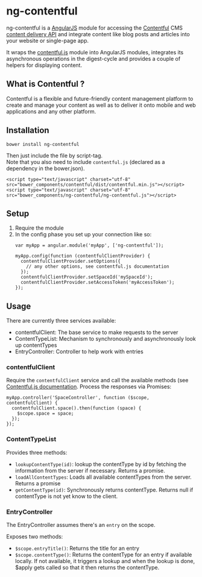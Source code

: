 # ng-contentful

ng-contentful is a [AngularJS][angularjs] module for accessing the [Contentful][contentful] CMS
[content delivery API][docs] and integrate content like blog posts and
articles into your website or single-page app.

It wraps the [contentful.js][cfjs] module into AngularJS modules, integrates its asynchronous operations in the digest-cycle and provides a couple of helpers for displaying content.

## What is Contentful ?

Contentful is a flexible and future-friendly content management platform to create and manage your content as well as to deliver it onto mobile and web applications and any other platform.

## Installation

    bower install ng-contentful

Then just include the file by script-tag.  
Note that you also need to include `contentful.js` (declared as a dependency in the bower.json).

    <script type="text/javascript" charset="utf-8" src="bower_components/contentful/dist/contentful.min.js"></script>
    <script type="text/javascript" charset="utf-8" src="bower_components/ng-contentful/ng-contentful.js"></script>

## Setup

1. Require the module
2. In the config phase you set up your connection like so:
   ```
   var myApp = angular.module('myApp', ['ng-contentful']);

   myApp.config(function (contentfulClientProvider) {
     contentfulClientProvider.setOptions({
       // any other options, see contentful.js documentation
     });
     contentfulClientProvider.setSpaceId('mySpaceId');
     contentfulClientProvider.setAccessToken('myAccessToken');
   });
   ```

## Usage

There are currently three services available:

- contentfulClient: The base service to make requests to the server
- ContentTypeList: Mechanism to synchronously and asynchronously look up
  contentTypes
- EntryController: Controller to help work with entries

### contentfulClient

Require the `contentfulClient` service and call the available methods
(see [Contentful.js documentation][cfjs]. Process the responses via
Promises:

    myApp.controller('SpaceController', function ($scope, contentfulClient) {
      contentfulClient.space().then(function (space) {
        $scope.space = space;
      });
    });
    
### ContentTypeList

Provides three methods:

- `lookupContentType(id)`: lookup the contentType by id by fetching the
  information from the server if necessary. Returns a promise.
- `loadAllContentTypes`: Loads all available contentTypes from the server.
  Returns a promise
- `getContentType(id)`: Synchronously returns contentType. Returns null if
  contentType is not yet know to the client.

### EntryController

The EntryController assumes there's an `entry` on the scope.

Exposes two methods:

- `$scope.entryTitle()`: Returns the title for an entry
- `$scope.contentType()`: Returns the contentType for an entry if
  available locally. If not available, it triggers a lookup and when the
  lookup is done, $apply gets called so that it then returns the
  contentType.

[angularjs]: http://angularjs.org
[contentful]: http://contentful.com
[docs]: https://www.contentful.com/developers/documentation/content-delivery-api/
[cfjs]: https://github.com/contentful/contentful.js
